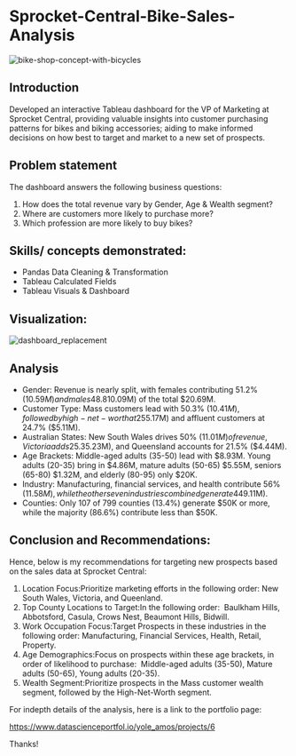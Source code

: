 # Sprocket-Central-Bike-Sales-Analysis



![bike-shop-concept-with-bicycles](https://github.com/user-attachments/assets/6bdd6687-3866-4571-8dd0-2a46f5497a0e)


## Introduction

Developed an interactive Tableau dashboard for the VP of Marketing at Sprocket Central, providing valuable insights into customer purchasing patterns 
for bikes and biking accessories; aiding to make informed decisions on how best to target and market to a new set of prospects.



## Problem statement

The dashboard answers the following business questions:

1. How does the total revenue vary by Gender, Age & Wealth segment?
2. Where are customers more likely to purchase more?
3. Which profession are more likely to buy bikes?


## Skills/ concepts demonstrated:
- Pandas Data Cleaning & Transformation
- Tableau Calculated Fields
- Tableau Visuals & Dashboard


## Visualization:




![dashboard_replacement](https://github.com/user-attachments/assets/3116b5f5-0ebc-4e76-bc4a-75af263f83d7)


## Analysis
- Gender: Revenue is nearly split, with females contributing 51.2% ($10.59M) and males 48.8% ($10.09M) of the total $20.69M.
- Customer Type: Mass customers lead with 50.3% ($10.41M), followed by high-net-worth at 25% ($5.17M) and affluent customers at 24.7% ($5.11M).
- Australian States: New South Wales drives 50% ($11.01M) of revenue, Victoria adds 25.3% ($5.23M), and Queensland accounts for 21.5% ($4.44M).
- Age Brackets: Middle-aged adults (35-50) lead with $8.93M. Young adults (20-35) bring in $4.86M, mature adults (50-65) $5.55M, seniors (65-80) $1.32M, and elderly (80-95) only $20K.
- Industry: Manufacturing, financial services, and health contribute 56% ($11.58M), while the other seven industries combined generate 44% ($9.11M).
- Counties: Only 107 of 799 counties (13.4%) generate $50K or more, while the majority (86.6%) contribute less than $50K.


## Conclusion and Recommendations:

Hence, below is my recommendations for targeting new prospects based on the sales data at Sprocket Central:

1. Location Focus:Prioritize marketing efforts in the following order: New South Wales, Victoria, and Queenland.
2. Top County Locations to Target:In the following order:  Baulkham Hills, Abbotsford, Casula, Crows Nest, Beaumont Hills, Bidwill.
3. Work Occupation Focus:Target Prospects in these industries in the following order: Manufacturing, Financial Services, Health, Retail, Property.
4. Age Demographics:Focus on prospects within these age brackets, in order of likelihood to purchase:  Middle-aged adults (35-50), Mature adults (50-65), Young adults (20-35).
5. Wealth Segment:Prioritize prospects in the Mass customer wealth segment, followed by the High-Net-Worth segment.


For indepth details of the analysis, here is a link to the portfolio page:

https://www.datascienceportfol.io/yole_amos/projects/6

Thanks!






